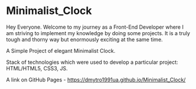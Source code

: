# Minimalist_Clock

Hey Everyone. Welcome to my journey as a Front-End Developer where I am striving to implement my knowledge by doing some projects. It is a truly tough and thorny way but enormously exciting at the same time.

A Simple Project of elegant Minimalist Clock.

Stack of technologies which were used to develop a particular project: HTML/HTML5, CSS3, JS.

A link on GitHub Pages - https://dmytro1991ua.github.io/Minimalist_Clock/
